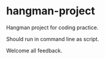 # hangman-project
Hangman project for coding practice.

Should run in command line as script.

Welcome all feedback.

